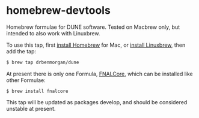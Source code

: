 homebrew-devtools
=================

Homebrew formulae for DUNE software. Tested on Macbrew only, but intended to also work with Linuxbrew.

To use this tap, first [install Homebrew](https://github.com/Homebrew/homebrew) for Mac, or [install Linuxbrew](https://github.com/Homebrew/linuxbrew), then add the tap:

```sh
$ brew tap drbenmorgan/dune
```

At present there is only one Formula, [FNALCore](https://github.com/LBNE/FNALCore), which can be installed like other Formulae:

```
$ brew install fnalcore
```

This tap will be updated as packages develop, and should be considered
unstable at present.
